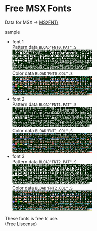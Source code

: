 # Free MSX Fonts

Data for MSX -> [MSXFNT/](MSXFNT/)

sample

- font 1  
   Pattern data ```BLOAD"FNT0.PAT",S```  
   ![my_font_1.png](my_font_1.png)  
   Color data ```BLOAD"FNT0.COL",S```  
   ![my_font_1c.png](my_font_1c.png)
- font 2  
   Pattern data ```BLOAD"FNT1.PAT",S```  
   ![my_font_2.png](my_font_2.png)  
   Color data ```BLOAD"FNT1.COL",S```  
   ![my_font_2c.png](my_font_2c.png)
- font 3  
   Pattern data ```BLOAD"FNT2.PAT",S```  
   ![my_font_3.png](my_font_3.png)  
   Color data ```BLOAD"FNT2.COL",S```  
   ![my_font_3c.png](my_font_3c.png)

These fonts is free to use.  
(Free Liscense)
